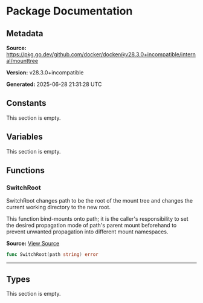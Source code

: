 # Package Documentation

## Metadata

**Source:** https://pkg.go.dev/github.com/docker/docker@v28.3.0+incompatible/internal/mounttree

**Version:** v28.3.0+incompatible

**Generated:** 2025-06-28 21:31:28 UTC

## Constants

This section is empty.

## Variables

This section is empty.

## Functions

### SwitchRoot

SwitchRoot changes path to be the root of the mount tree and changes the
current working directory to the new root.

This function bind-mounts onto path; it is the caller's responsibility to set
the desired propagation mode of path's parent mount beforehand to prevent
unwanted propagation into different mount namespaces.

**Source:** [View Source](https://github.com/docker/docker/blob/v28.3.0/internal/mounttree/switchroot_linux.go#L19)  

```go
func SwitchRoot(path string) error
```

---

## Types

This section is empty.

